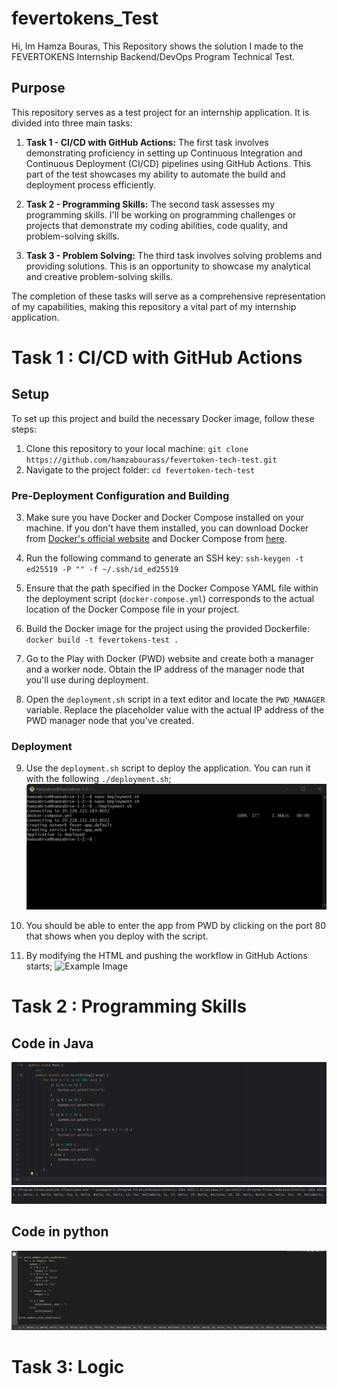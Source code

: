 # fevertokens_Test
Hi, Im Hamza Bouras, This Repository shows the solution I made to the FEVERTOKENS Internship Backend/DevOps Program Technical Test.


## Purpose

This repository serves as a test project for an internship application. It is divided into three main tasks:

1. **Task 1 - CI/CD with GitHub Actions:** The first task involves demonstrating proficiency in setting up Continuous Integration and Continuous Deployment (CI/CD) pipelines using GitHub Actions. This part of the test showcases my ability to automate the build and deployment process efficiently.

2. **Task 2 - Programming Skills:** The second task assesses my programming skills. I'll be working on programming challenges or projects that demonstrate my coding abilities, code quality, and problem-solving skills.

3. **Task 3 - Problem Solving:** The third task involves solving problems and providing solutions. This is an opportunity to showcase my analytical and creative problem-solving skills.

The completion of these tasks will serve as a comprehensive representation of my capabilities, making this repository a vital part of my internship application.

# Task 1 :  CI/CD with GitHub Actions

## Setup

To set up this project and build the necessary Docker image, follow these steps:

1. Clone this repository to your local machine: `git clone https://github.com/hamzabourass/fevertoken-tech-test.git`
2. Navigate to the project folder: `cd fevertoken-tech-test`

### Pre-Deployment Configuration and Building

3. Make sure you have Docker and Docker Compose installed on your machine. If you don't have them installed, you can download Docker from [Docker's official website](https://www.docker.com/get-started) and Docker Compose from [here](https://docs.docker.com/compose/install/).

4. Run the following command to generate an SSH key: `ssh-keygen -t ed25519 -P "" -f ~/.ssh/id_ed25519`

5. Ensure that the path specified in the Docker Compose YAML file within the deployment script (`docker-compose.yml`) corresponds to the actual location of the Docker Compose file in your project.

6. Build the Docker image for the project using the provided Dockerfile: `docker build -t fevertokens-test .`

7. Go to the Play with Docker (PWD) website and create both a manager and a worker node. Obtain the IP address of the manager node that you'll use during deployment.

8. Open the `deployment.sh` script in a text editor and locate the `PWD_MANAGER` variable. Replace the placeholder value with the actual IP address of the PWD manager node that you've created.

### Deployment

9. Use the `deployment.sh` script to deploy the application. You can run it with the following `./deployment.sh`;
   ![Example Image](Images/RuningScript.png)

10. You should be able to enter the app from PWD by clicking on the port 80 that shows when you deploy with the script.
11. By modifying the HTML and pushing the workflow in GitHub Actions starts;
   ![Example Image](Images/WorkflowTest)

# Task 2 :  Programming Skills
## Code in Java 
![Example Image](Images/Task2InJava.png)
![Example Image](Images/OutputInJava.png)
## Code in python
![Example Image](Images/Task2InPython.png)

# Task 3: Logic



